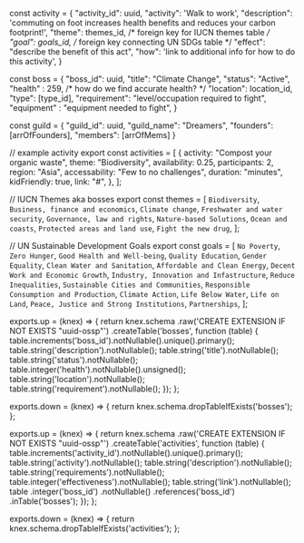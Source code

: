 const activity = {
  "activity_id": uuid,
  "activity": 'Walk to work',
  "description": 'commuting on foot increases health benefits and reduces your carbon footprint!',
  "theme": themes_id, /* foreign key for IUCN themes table */
  "goal": goals_id, /* foreign key connecting UN SDGs table */
  "effect": "describe the benefit of this act",
  "how": 'link to additional info for how to do this activity',
}

const boss = {
  "boss_id": uuid,
  "title": "Climate Change",
  "status": "Active",
  "health" : 259, /* how do we find accurate health? */
  "location": location_id,
  "type": [type_id],
  "requirement": "level/occupation required to fight",
  "equipment" : "equipment needed to fight",
}

const guild = {
  "guild_id": uuid,
  "guild_name": "Dreamers",
  "founders": [arrOfFounders],
  "members": [arrOfMems]
}

// example activity
export const activities = [
  {
    activity: "Compost your organic waste",
    theme: "Biodiversity",
    availability: 0.25,
    participants: 2,
    region: "Asia",
    accessability: "Few to no challenges",
    duration: "minutes",
    kidFriendly: true,
    link: "#",
  },
];

// IUCN Themes aka bosses
export const themes = [
  `Biodiversity`,
  `Business, finance and economics`,
  `Climate change`,
  `Freshwater and water security`,
  `Governance, law and rights`,
  `Nature-based Solutions`,
  `Ocean and coasts`,
  `Protected areas and land use`,
  `Fight the new drug`,
];

// UN Sustainable Development Goals
export const goals = [
  `No Poverty`,
  `Zero Hunger`,
  `Good Health and Well-being`,
  `Quality Education`,
  `Gender Equality`,
  `Clean Water and Sanitation`,
  `Affordable and Clean Energy`,
  `Decent Work and Economic Growth`,
  `Industry, Innovation and Infastructure`,
  `Reduce Inequalities`,
  `Sustainable Cities and Communities`,
  `Responsible Consumption and Production`,
  `Climate Action`,
  `Life Below Water`,
  `Life on Land`,
  `Peace, Justice and Strong Institutions`,
  `Partnerships`,
];



exports.up = (knex) => {
  return knex.schema
    .raw('CREATE EXTENSION IF NOT EXISTS "uuid-ossp"')
    .createTable('bosses', function (table) {
      table.increments('boss_id').notNullable().unique().primary();
      table.string('description').notNullable();
      table.string('title').notNullable();
      table.string('status').notNullable();
      table.integer('health').notNullable().unsigned();
      table.string('location').notNullable();
      table.string('requirement').notNullable();
    });
};

exports.down = (knex) => {
  return knex.schema.dropTableIfExists('bosses');
};


exports.up = (knex) => {
  return knex.schema
    .raw('CREATE EXTENSION IF NOT EXISTS "uuid-ossp"')
    .createTable('activities', function (table) {
      table.increments('activity_id').notNullable().unique().primary();
      table.string('activity').notNullable();
      table.string('description').notNullable();
      table.string('requirements').notNullable();
      table.integer('effectiveness').notNullable();
      table.string('link').notNullable();
      table
        .integer('boss_id')
        .notNullable()
        .references('boss_id')
        .inTable('bosses');
    });
};

exports.down = (knex) => {
  return knex.schema.dropTableIfExists('activities');
};
